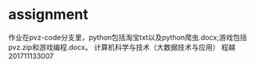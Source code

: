 # assignment
作业在pvz-code分支里，python包括淘宝txt以及python爬虫.docx;游戏包括pvz.zip和游戏编程.docx。
计算机科学与技术（大数据技术与应用） 程越 201711133007
